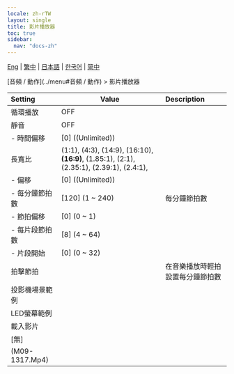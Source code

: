 ```yaml
---
locale: zh-rTW
layout: single
title: 影片播放器
toc: true
sidebar:
  nav: "docs-zh"
---
```

[Eng](/dancexr/menu/2025.4/motion/video_player) | [繁中](/tw/dancexr/menu/2025.4/motion/video_player) | [日本語](/jp/dancexr/menu/2025.4/motion/video_player) | [한국어](/kr/dancexr/menu/2025.4/motion/video_player) | [简中](/zh/dancexr/menu/2025.4/motion/video_player)

[音頻 / 動作](../menu#音頻 / 動作) > 影片播放器



| Setting | Value | Description |
| :--- | --- | :--- |
| 循環播放 | OFF | 
| 靜音 | OFF | 
|- 時間偏移 | [0] ((Unlimited)) | 
| 長寬比 | (1:1), (4:3), (14:9), (16:10), **(16:9)**, (1.85:1), (2:1), (2.35:1), (2.39:1), (2.4:1),  |  |
|- 偏移 | [0] ((Unlimited)) | 
|- 每分鐘節拍數 | [120] (1 ~ 240) | 每分鐘節拍數
|- 節拍偏移 | [0] (0 ~ 1) | 
|- 每片段節拍數 | [8] (4 ~ 64) | 
|- 片段開始 | [0] (0 ~ 32) | 
| 拍擊節拍 || 在音樂播放時輕拍設置每分鐘節拍數
| 投影機場景範例 || 
| LED螢幕範例 || 
| 載入影片 || 
| [無] || 
| (M09-1317.Mp4) || 
